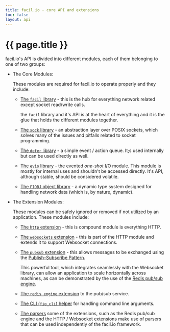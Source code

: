 ```yaml
---
title: facil.io - core API and extensions
toc: false
layout: api
---
```

# {{ page.title }}

facil.io's API is divided into different modules, each of them belonging to one of two groups:

* The Core Modules:

    These modules are required for facil.io to operate properly and they include:

    * [The `facil` library](facil) - this is the hub for everything network related except socket read/write calls.
    
        the `facil` library and it's API is at the heart of everything and it is the glue that holds the different modules together.

    * [The `sock` library](sock) - an abstraction layer over POSIX sockets, which solves many of the issues and pitfalls related to socket programming.

    * [The `defer` library](defer) - a simple event / action queue. It;s used internally but can be used directly as well.    

    * [The `evio` library](evio) - the evented *one-shot* I/O module. This module is mostly for internal uses and shouldn't be accessed directly. It's API, although stable, should be considered volatile.

    * [The `FIOBJ` object library](fiobj) - a dynamic type system designed for handling network data (which is, by nature, dynamic).    

* The Extension Modules:

    These modules can be safely ignored or removed if not utilized by an application. These modules include:

    * [The `http` extension](http) - this is compound module is everything HTTP.

    * [The `websockets` extension](websockets) - this is part of the HTTP module and extends it to support Websocket connections.

    * [The `pubsub` extension](pubsub) - this allows messages to be exchanged using the [Publish–Subscribe Pattern](https://en.wikipedia.org/wiki/Publish–subscribe_pattern).

        This powerful tool, which integrates seamlessly with the Websocket library, can allow an application to scale horizontally across machines, as can be demonstrated by the use of the [Redis pub/sub engine](redis).

    * [The `redis_engine` extension](redis) to the pub/sub service.
    
    * [The CLI (`fio_cli`) helper](fio_cli) for handling command line arguments.

    * [The parsers](parsers) some of the extensions, such as the Redis pub/sub engine and the HTTP / Websocket extensions make use of parsers that can be used independently of the facil.io framework.


